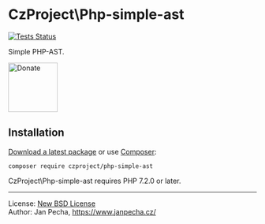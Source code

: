 
# CzProject\Php-simple-ast

[![Tests Status](https://github.com/czproject/php-simple-ast/workflows/Tests/badge.svg)](https://github.com/czproject/php-simple-ast/actions)

Simple PHP-AST.

<a href="https://www.janpecha.cz/donate/"><img src="https://buymecoffee.intm.org/img/donate-banner.v1.svg" alt="Donate" height="100"></a>


## Installation

[Download a latest package](https://github.com/czproject/php-simple-ast/releases) or use [Composer](http://getcomposer.org/):

```
composer require czproject/php-simple-ast
```

CzProject\Php-simple-ast requires PHP 7.2.0 or later.


------------------------------

License: [New BSD License](license.md)
<br>Author: Jan Pecha, https://www.janpecha.cz/
